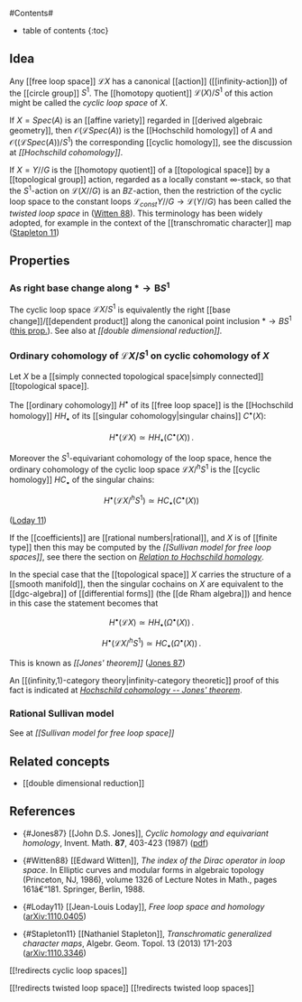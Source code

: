
#Contents#
* table of contents
{:toc}

## Idea

Any [[free loop space]] $\mathcal{L}X$ has a canonical [[action]] ([[infinity-action]]) of the [[circle group]] $S^1$. The [[homotopy quotient]] $\mathcal{L}(X)/S^1$ of this action might be called the _cyclic loop space_ of $X$. 

If $X = Spec(A)$ is an [[affine variety]] regarded in [[derived algebraic geometry]], then $\mathcal{O}(\mathcal{L}Spec(A))$ is the [[Hochschild homology]] of $A$ and $\mathcal{O}((\mathcal{L}Spec(A))/S^1)$ the corresponding [[cyclic homology]], see the discussion at _[[Hochschild cohomology]]_.

If $X = Y//G$ is the [[homotopy quotient]] of a [[topological space]] by a [[topological group]] action, regarded as a locally constant $\infty$-stack, so that the $S^1$-action on $\mathcal{L}(X//G)$ is an $B \mathbb{Z}$-action, then the restriction of the cyclic loop space to the constant loops $\mathcal{L}_{const}Y//G \to \mathcal{L}(Y//G)$ has been called the _twisted loop space_ in ([Witten 88](#Witten88)). This terminology has been widely adopted, for example in the context of the [[transchromatic character]] map ([Stapleton 11](#Stapleton11))

## Properties

### As right base change along $\ast \to \mathbf{B} S^1$

The cyclic loop space $\mathcal{L}X/S^1$ is equivalently the right [[base change]]/[[dependent product]] along the canonical point inclusion $\ast \to B S^1$ ([this prop.](base+change#CyclicLoopSpace)). See also at _[[double dimensional reduction]]_.

### Ordinary cohomology of $\mathcal{L}X/S^1$ on cyclic cohomology of $X$

Let $X$ be a [[simply connected topological space|simply connected]] [[topological space]]. 

The [[ordinary cohomology]] $H^\bullet$ of its [[free loop space]] is the [[Hochschild homology]] $HH_\bullet$ of its [[singular cohomology|singular chains]] $C^\bullet(X)$:

$$
  H^\bullet(\mathcal{L}X)
    \simeq
  HH_\bullet( C^\bullet(X) )
  \,.
$$

Moreover the $S^1$-equivariant cohomology of the loop space, hence the ordinary cohomology of the cyclic loop space $\mathcal{L}X/^h S^1$ is the [[cyclic homology]] $HC_\bullet$ of the singular chains:

$$
  H^\bullet(\mathcal{L}X/^h S^1)
    \simeq
  HC_\bullet( C^\bullet(X) )
$$

([Loday 11](#Loday11))

If the [[coefficients]] are [[rational numbers|rational]], and $X$ is of [[finite type]] then this may be computed by the _[[Sullivan model for free loop spaces]]_, see there the section on _[Relation to Hochschild homology](Sullivan+model+of+free+loop+space#RelationToHochschildHomology)_.


In the special case that the [[topological space]] $X$ carries the structure of a [[smooth manifold]], then the singular cochains on $X$ are equivalent to the [[dgc-algebra]] of [[differential forms]] (the [[de Rham algebra]]) and hence in this case the statement becomes that 


$$
  H^\bullet(\mathcal{L}X)
    \simeq
  HH_\bullet( \Omega^\bullet(X) )
  \,.
$$

$$
  H^\bullet(\mathcal{L}X/^h S^1)
    \simeq
  HC_\bullet( \Omega^\bullet(X) )
  \,.
$$

This is known as _[[Jones' theorem]]_ ([Jones 87](#Jones87))

An [[(infinity,1)-category theory|infinity-category theoretic]] proof of this fact is indicated at _[Hochschild cohomology -- Jones' theorem](Hochschild+cohomology#JonesTheorem)_.






### Rational Sullivan model

See at _[[Sullivan model for free loop space]]_

## Related concepts

* [[double dimensional reduction]]

## References

* {#Jones87} [[John D.S. Jones]], _Cyclic homology and equivariant homology_, Invent. Math. __87__, 403-423 (1987) ([pdf](https://math.berkeley.edu/~nadler/jones.pdf))


* {#Witten88} [[Edward Witten]], _The index of the Dirac operator in loop space_. In Elliptic curves and modular forms in algebraic topology (Princeton, NJ, 1986), volume 1326 of Lecture Notes in Math., pages 161â€“181. Springer, Berlin, 1988.


* {#Loday11} [[Jean-Louis Loday]], _Free loop space and homology_ ([arXiv:1110.0405](https://arxiv.org/abs/1110.0405))


* {#Stapleton11} [[Nathaniel Stapleton]], _Transchromatic generalized character maps_, Algebr. Geom. Topol. 13 (2013) 171-203 ([arXiv:1110.3346](https://arxiv.org/abs/1110.3346))

[[!redirects cyclic loop spaces]]

[[!redirects twisted loop space]]
[[!redirects twisted loop spaces]]
